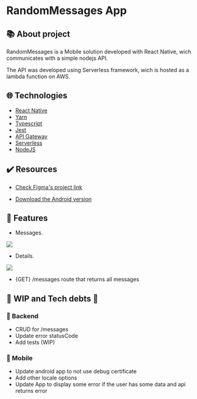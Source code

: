 
# RandomMessages App
## 📚 About project

RandomMessages is a Mobile solution developed with React Native, wich communicates with a simple nodejs API.

The API was developed using Serverless framework, wich is hosted as a lambda function on AWS.

  ## 🌐  Technologies

-   [React Native](https://reactnative.dev/)
-   [Yarn](https://yarnpkg.com/)
-   [Typescript](https://www.typescriptlang.org)
-   [Jest](https://jestjs.io)
-   [API Gateway](https://aws.amazon.com/pt/api-gateway/)
-   [Serverless](https://www.serverless.com)
-   [NodeJS](https://nodejs.org/en/)

## ✔️ Resources
  
+ [Check Figma's project link](https://www.figma.com/file/HI4AmEWP8lHc7pcjINgtfk/Random-Messages?node-id=2%3A5)

+ [Download the Android version](https://install.appcenter.ms/users/arthur.pasqualon/apps/randommessages/distribution_groups/testers)


## 📱 Features

+ Messages.

![](https://mixed-arthurpasqualon.s3.amazonaws.com/RandomMessages.png)

+ Details.

![](https://mixed-arthurpasqualon.s3.amazonaws.com/RandomMessages-1.png)

+ {GET} /messages route that returns all messages

## 🚧 WIP and Tech debts 🚧

### 👷 Backend
+ CRUD for /messages
+ Update error statusCode 
+ Add tests (WIP)

### 👷 Mobile
+ Update android app to not use debug certificate
+ Add other locale options
+ Update App to display some error if the user has some data and api returns error

